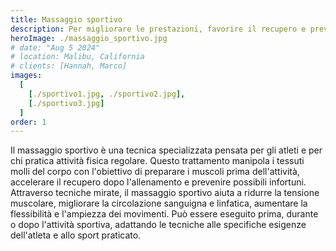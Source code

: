 ```yaml
---
title: Massaggio sportivo
description: Per migliorare le prestazioni, favorire il recupero e prevenire infortuni.
heroImage: ./massaggio_sportivo.jpg
# date: "Aug 5 2024"
# location: Malibu, California
# clients: [Hannah, Marco]
images:
  [
    [./sportivo1.jpg, ./sportivo2.jpg],
    [./sportivo3.jpg]
  ]
order: 1
---
```


Il massaggio sportivo è una tecnica specializzata pensata per gli atleti e per chi pratica attività fisica regolare. Questo trattamento manipola i tessuti molli del corpo con l'obiettivo di preparare i muscoli prima dell'attività, accelerare il recupero dopo l'allenamento e prevenire possibili infortuni. Attraverso tecniche mirate, il massaggio sportivo aiuta a ridurre la tensione muscolare, migliorare la circolazione sanguigna e linfatica, aumentare la flessibilità e l'ampiezza dei movimenti. Può essere eseguito prima, durante o dopo l'attività sportiva, adattando le tecniche alle specifiche esigenze dell'atleta e allo sport praticato.
